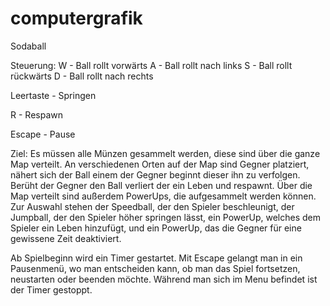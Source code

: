 # computergrafik

Sodaball

Steuerung:
  W - Ball rollt vorwärts
  A - Ball rollt nach links
  S - Ball rollt rückwärts
  D - Ball rollt nach rechts
  
  Leertaste - Springen
  
  R - Respawn
  
  Escape - Pause
  
Ziel:
  Es müssen alle Münzen gesammelt werden, diese sind über die ganze Map verteilt. 
  An verschiedenen Orten auf der Map sind Gegner platziert, nähert sich der Ball 
  einem der Gegner beginnt dieser ihn zu verfolgen.
  Berüht der Gegner den Ball verliert der ein Leben und respawnt.
  Über die Map verteilt sind außerdem PowerUps, die aufgesammelt werden können. 
  Zur Auswahl stehen der Speedball, der den Spieler beschleunigt,
  der Jumpball, der den Spieler höher springen lässt, 
  ein PowerUp, welches dem Spieler ein Leben hinzufügt,
  und ein PowerUp, das die Gegner für eine gewissene Zeit deaktiviert.
  
  Ab Spielbeginn wird ein Timer gestartet. 
  Mit Escape gelangt man in ein Pausenmenü, wo man entscheiden kann, ob man das Spiel 
  fortsetzen, neustarten oder beenden möchte. Während man sich im Menu befindet ist der Timer gestoppt.
  
